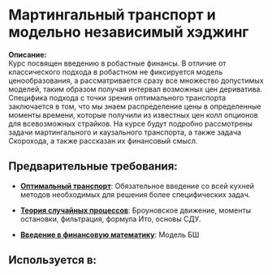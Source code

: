 # Мартингальный транспорт и модельно независимый хэджинг

**Описание:**  
Курс посвящен введению в робастные финансы. В отличие от классического подхода в робастном не фиксируется модель ценообразования, 
а рассматривается сразу все множество допустимых моделей, таким образом получая интервал возможных цен дериватива. 
Специфика подхода с точки зрения оптимального транспорта заключается в том, что мы знаем распределение цены в определенные моменты времени, 
которые получили из известных цен колл опционов для всевозможных страйков.
На курсе будут подробно рассмотрены задачи мартингального и каузального транспорта, а также задача Скорохода, а также рассказан их финансовый смысл.


## Предварительные требования:

- **[Оптимальный транспорт](optimal_transport.md)**: Обязательное введение со всей кухней методов необходимых для решения более специфических задач.


- **[Теория случайных процессов](stochastic_processes.md)**: Броуновское движение, моменты остановки, фильтрация, формула Ито, основы СДУ.


- **[Введение в финансовую математику](intro_fin_math.md)**: Модель БШ     



## Используется в:
